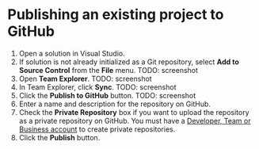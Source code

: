 # Publishing an existing project to GitHub

1. Open a solution in Visual Studio.
2. If solution is not already initialized as a Git repository, select **Add to Source Control** from the **File** menu. TODO: screenshot
3. Open **Team Explorer**. TODO: screenshot
4. In Team Explorer, click **Sync**. TODO: screenshot
5. Click the **Publish to GitHub** button. TODO: screenshot
6. Enter a name and description for the repository on GitHub.
7. Check the **Private Repository** box if you want to upload the repository as a private repository on GitHub. You must have a [Developer, Team or Business account](https://github.com/pricing) to create private repositories.
8. Click the **Publish** button.
